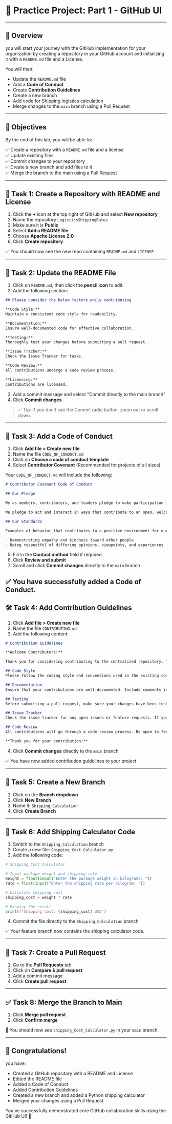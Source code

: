 
# 🚀 Practice Project: Part 1 - GitHub UI

---

## 📘 Overview

you will start your journey with the GitHub implementation for your organization by creating a repository in your GitHub account and initializing it with a `README.md` file and a License.

You will then:
- Update the `README.md` file
- Add a **Code of Conduct**
- Create **Contribution Guidelines**
- Create a new branch
- Add code for Shipping logistics calculation
- Merge changes to the `main` branch using a Pull Request

---

## 🎯 Objectives

By the end of this lab, you will be able to:

✅ Create a repository with a `README.md` file and a license  
✅ Update existing files  
✅ Commit changes to your repository  
✅ Create a new branch and add files to it  
✅ Merge the branch to the main using a Pull Request

---

## 🧩 Task 1: Create a Repository with README and License

1. Click the **+** icon at the top right of GitHub and select **New repository**
2. Name the repository `LogisticsShippingRates`
3. Make sure it is **Public**
4. Select **Add a README file**
5. Choose **Apache License 2.0**
6. Click **Create repository**

✅ You should now see the new repo containing `README.md` and `LICENSE`.

---

## 📝 Task 2: Update the README File

1. Click on `README.md`, then click the **pencil icon** to edit.
2. Add the following section:

```markdown
## Please consider the below factors while contributing

**Code Style:**  
Maintain a consistent code style for readability.

**Documentation:**  
Ensure well-documented code for effective collaboration.

**Testing:**  
Thoroughly test your changes before submitting a pull request.

**Issue Tracker:**  
Check the Issue Tracker for tasks.

**Code Review:**  
All contributions undergo a code review process.

**Licensing:**  
Contributions are licensed.
```

3. Add a commit message and select "Commit directly to the main branch"
4. Click **Commit changes**

> ✅ Tip: If you don’t see the Commit radio button, zoom out or scroll down.

---

## 🤝 Task 3: Add a Code of Conduct

1. Click **Add file > Create new file**
2. Name the file `CODE_OF_CONDUCT.md`
3. Click on **Choose a code of conduct template**
4. Select **Contributor Covenant** (Recommended for projects of all sizes)

Your `CODE_OF_CONDUCT.md` will include the following:
```markdown
# Contributor Covenant Code of Conduct

## Our Pledge

We as members, contributors, and leaders pledge to make participation in our community a harassment-free experience for everyone, regardless of age, body size, visible or invisible disability, ethnicity, sex characteristics, gender identity and expression, level of experience, education, socio-economic status, nationality, personal appearance, race, religion, or sexual identity and orientation.

We pledge to act and interact in ways that contribute to an open, welcoming, diverse, inclusive, and healthy community.

## Our Standards

Examples of behavior that contributes to a positive environment for our community include:

- Demonstrating empathy and kindness toward other people
- Being respectful of differing opinions, viewpoints, and experiences
```

5. Fill in the **Contact method** field if required
6. Click **Review and submit**
7. Scroll and click **Commit changes** directly to the `main` branch


✅ You have successfully added a Code of Conduct.
---

## 🛠️ Task 4: Add Contribution Guidelines

1. Click **Add file > Create new file**
2. Name the file `CONTRIBUTING.md`
3. Add the following content:

```markdown
# Contribution Guidelines

**Welcome Contributors!**

Thank you for considering contributing to the centralized repository. This document outlines the guidelines for contributing to the development of Shipping Rates and Calculations.

## Code Style
Please follow the coding style and conventions used in the existing codebase. This helps maintain consistency across the project.

## Documentation
Ensure that your contributions are well-documented. Include comments in your code where necessary and provide a clear and concise description of your changes in the pull request.

## Testing
Before submitting a pull request, make sure your changes have been tested thoroughly. Include relevant test cases and ensure that existing tests pass.

## Issue Tracker
Check the issue tracker for any open issues or feature requests. If you're working on something, please comment on the issue to let others know.

## Code Review
All contributions will go through a code review process. Be open to feedback and be willing to make changes if necessary. Code reviews help maintain code quality and consistency.

**Thank you for your contribution!**
```

4. Click **Commit changes** directly to the `main` branch

✅ You have now added contribution guidelines to your project.

---

## 🌿 Task 5: Create a New Branch

1. Click on the **Branch dropdown**
2. Click **New Branch**
3. Name it: `Shipping_Calculation`
4. Click **Create Branch**

---

## 📄 Task 6: Add Shipping Calculator Code

1. Switch to the `Shipping_Calculation` branch
2. Create a new file: `Shipping_Cost_Calculator.py`
3. Add the following code:

```python
# Shipping Cost Calculator

# Input package weight and shipping rate
weight = float(input("Enter the package weight in kilograms: "))
rate = float(input("Enter the shipping rate per kilogram: "))

# Calculate shipping cost
shipping_cost = weight * rate

# Display the result
print(f"Shipping Cost: {shipping_cost} USD")
```

4. Commit the file directly to the `Shipping_Calculation` branch

✅ Your feature branch now contains the shipping calculator code.

---

## 🔀 Task 7: Create a Pull Request

1. Go to the **Pull Requests** tab
2. Click on **Compare & pull request**
3. Add a commit message
4. Click **Create pull request**

---

## ✅ Task 8: Merge the Branch to Main

1. Click **Merge pull request**
2. Click **Confirm merge**

🎉 You should now see `Shipping_Cost_Calculator.py` in your `main` branch.

---

## 🎉 Congratulations!

 you have:

- Created a GitHub repository with a README and License
- Edited the README file
- Added a Code of Conduct
- Added Contribution Guidelines
- Created a new branch and added a Python shipping calculator
- Merged your changes using a Pull Request

You’ve successfully demonstrated core GitHub collaboration skills using the GitHub UI! 🚀
